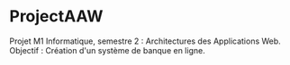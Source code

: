 # ProjectAAW

Projet M1 Informatique, semestre 2 : Architectures des Applications Web.
Objectif : Création d'un système de banque en ligne.